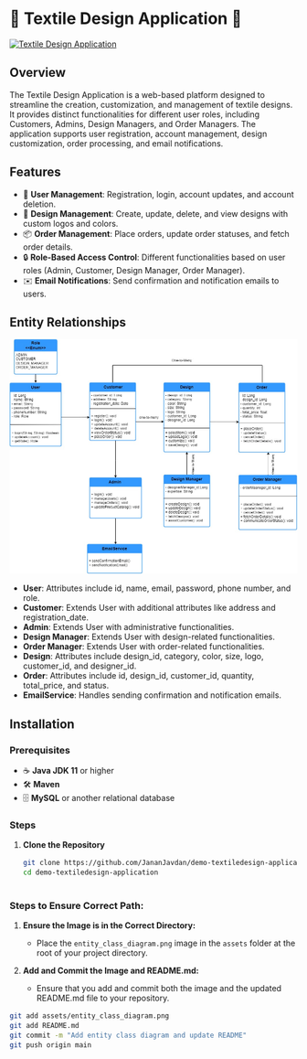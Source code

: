 # 👗 Textile Design Application 👕
[![Textile Design Application](https://img.shields.io/badge/Textile%20Design-Application-brightgreen.svg)](https://github.com/JananJavdan/demo-textiledesign-application)

## Overview
The Textile Design Application is a web-based platform designed to streamline the creation, customization, and management of textile designs. It provides distinct functionalities for different user roles, including Customers, Admins, Design Managers, and Order Managers. The application supports user registration, account management, design customization, order processing, and email notifications.

## Features
- 🔑 **User Management**: Registration, login, account updates, and account deletion.
- 🎨 **Design Management**: Create, update, delete, and view designs with custom logos and colors.
- 📦 **Order Management**: Place orders, update order statuses, and fetch order details.
- 🔒 **Role-Based Access Control**: Different functionalities based on user roles (Admin, Customer, Design Manager, Order Manager).
- ✉️ **Email Notifications**: Send confirmation and notification emails to users.

## Entity Relationships
![Entity Class Diagram](https://github.com/JananJavdan/demo-textiledesign-application/blob/main/entity_class_diagram.png)

- **User**: Attributes include id, name, email, password, phone number, and role.
- **Customer**: Extends User with additional attributes like address and registration_date.
- **Admin**: Extends User with administrative functionalities.
- **Design Manager**: Extends User with design-related functionalities.
- **Order Manager**: Extends User with order-related functionalities.
- **Design**: Attributes include design_id, category, color, size, logo, customer_id, and designer_id.
- **Order**: Attributes include id, design_id, customer_id, quantity, total_price, and status.
- **EmailService**: Handles sending confirmation and notification emails.

## Installation

### Prerequisites
- ☕ **Java JDK 11** or higher
- 🛠️ **Maven**
- 🗄️ **MySQL** or another relational database

### Steps
1. **Clone the Repository**
   ```bash
   git clone https://github.com/JananJavdan/demo-textiledesign-application.git
   cd demo-textiledesign-application



### Steps to Ensure Correct Path:

1. **Ensure the Image is in the Correct Directory:**
   - Place the `entity_class_diagram.png` image in the `assets` folder at the root of your project directory.

2. **Add and Commit the Image and README.md:**
   - Ensure that you add and commit both the image and the updated README.md file to your repository.

```bash
git add assets/entity_class_diagram.png
git add README.md
git commit -m "Add entity class diagram and update README"
git push origin main
